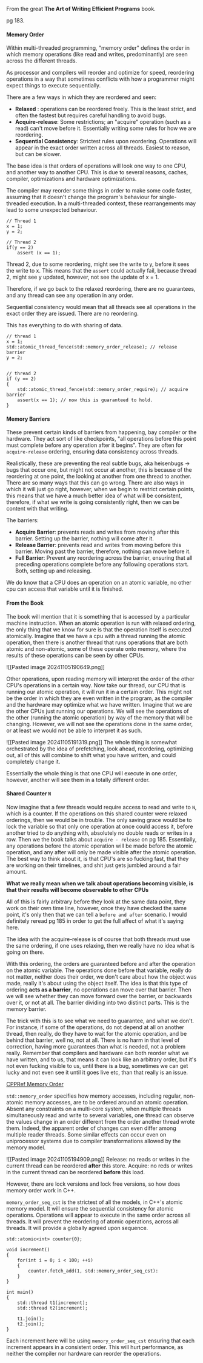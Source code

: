 From the great **The Art of Writing Efficient Programs** book. 

pg 183. 

#### Memory Order
Within multi-threaded programming, "memory order" defines the order in which memory operations (like read and writes, predominantly) are seen across the different threads. 

As  processor and compilers will reorder and optimize for speed, reordering operations in a way that sometimes conflicts with how a programmer might expect things to execute sequentially. 

There are a few ways in which they are reordered and seen: 
- **Relaxed** : operations can be reordered freely. This is the least strict, and often the fastest but requires careful handling to avoid bugs. 
- **Acquire-release**: Some restrictions; an "acquire" operation (such as a read) can't move before it. Essentially writing some rules for how we are reordering. 
- **Sequential Consistency**: Strictest rules upon reordering. Operations will appear in the exact order written across all threads. Easiest to reason, but can be slower. 

The base idea is that orders of operations will look one way to one CPU, and another way to another CPU. 
This is due to several reasons, caches, compiler, optimizations and hardware optimizations. 

The compiler may reorder some things in order to make some code faster, assuming that it doesn't change the program's behaviour for single-threaded execution. 
In a multi-threaded context, these rearrangements may lead to some unexpected behaviour. 
```
// Thread 1
x = 1;
y = 2;

// Thread 2
if(y == 2)
	assert (x == 1);
```
Thread 2, due to some reordering, might see the write to y, before it sees the write to x. 
This means that the `assert` could actually fail, because thread 2, might see y updated, however, not see the update of x = 1. 

Therefore, if we go back to the relaxed reordering, there are no guarantees, and any thread can see any operation in any order. 

Sequential consistency would mean that all threads see all operations in the exact order they are issued. There are no reordering. 

This has everything to do with sharing of data.

```
// thread 1
x = 1;
std::atomic_thread_fence(std::memory_order_release); // release barrier
y = 2;


// thread 2
if (y == 2)
{
	std::atomic_thread_fence(std::memory_order_require); // acquire barrier
	assert(x == 1); // now this is guaranteed to hold. 
}
```

#### Memory Barriers
These prevent certain kinds of barriers from happening, bay compiler or the hardware. 
They act sort of like checkpoints, "all operations before this point must complete before any operation after it begins". 
They are often for `acquire-release` ordering, ensuring data consistency across threads. 

Realistically, these are preventing the real subtle bugs, aka heisenbugs -> bugs that occur one, but might not occur at another, this is because of the reordering at one point, the looking at another from one thread to another. There are so many ways that this can go wrong. There are also ways in which it will just go right, however, when we begin to restrict certain points, this means that we have a much better idea of what will be consistent, therefore, if what we write is going consistently right, then we can be content with that writing. 

The barriers: 
- **Acquire Barrier**: prevents reads and writes from moving after this barrier. Setting up the barrier, nothing will come after it.
- **Release Barrier**: prevents read and writes from moving before this barrier. Moving past the barrier, therefore, nothing can move before it. 
- **Full Barrier**: Prevent any reordering across the barrier, ensuring that all preceding operations complete before any following operations start. Both, setting up and releasing. 

We do know that a CPU does an operation on an atomic variable, no other cpu can access that variable until it is finished. 

#### From the Book
The book will mention that it is something that is accessed by a particular machine instruction. 
When an atomic operation is run with relaxed ordering, the only thing that we know for sure is that the operation itself is executed atomically. 
Imagine that we have a cpu with a thread running the atomic operation, then there is another thread that runs operations that are both atomic and non-atomic, some of these operate onto memory, where the results of these operations can be seen by other CPUs. 

![[Pasted image 20241105190649.png]]

Other operations, upon reading memory will interpret the order of the other CPU's operations in a certain way. 
Now take our thread, our CPU that is running our atomic operation, it will run it in a certain order. This might not be the order in which they are even written in the program, as the compiler and the hardware may optimize what we have written. 
Imagine that we are the other CPUs just running our operations. We will see the operations of the other (running the atomic operation) by way of the memory that will be changing. However, we will not see the operations done in the same order, or at least we would not be able to interpret it as such. 

![[Pasted image 20241105191319.png]]
The whole thing is somewhat orchestrated by the idea of prefetching, look ahead, reordering, optimizing out, all of this will combine to shift what you have written, and could completely change it. 

Essentially the whole thing is that one CPU will execute in one order, however, another will see them in a totally different order. 

#### Shared Counter `N`
Now imagine that a few threads would require access to read and write to `N`, which is a counter. 
If the operations on this shared counter were relaxed orderings, then we would be in trouble.
The only saving grace would be to lock the variable so that only one operation at once could access it, before another tried to do anything with, absolutely no double reads or writes in a row. 
Then we the book talks about `acquire - release` on pg 185. 
Essentially, any operations before the atomic operation will be made before the atomic operation, and any after will only be made visible after the atomic operation. 
The best way to think about it, is that CPU's are so fucking fast, that they are working on their timelines, and shit just gets jumbled around a fair amount. 

**What we really mean when we talk about operations becoming visible, is that their results will become observable to other CPUs**

All of this is  fairly arbitrary before they look at the same data point, they work on their own time line, however, once they have checked the same point, it's only then that we can tell a `before and after` scenario. 
I would definitely reread pg 185 in order to get the full affect of what it's saying here. 

The idea with the acquire-release is of course that both threads must use the same ordering, if one uses relaxing, then we really have no idea what is going on there. 

With this ordering, the orders are guaranteed before and after the operation on the atomic variable. 
The operations done before that variable, really do not matter, neither does their order, we don't care about how the object was made, really it's about using the object itself. The idea is that this type of ordering **acts as a barrier**, no operations can move over that barrier. 
Then we will see whether they can move forward over the barrier, or backwards over it, or not at all. 
The barrier dividing into two distinct parts. 
This is the memory barrier. 

The trick with this is to see what we need to guarantee, and what we don't. For instance, if some of the operations, do not depend at all  on another thread, then really, do they have to wait for the atomic operation, and be behind that barrier, well no, not at all. 
There is no harm in that level of correction, having more guarantees than what is needed, not a problem really. 
Remember that compilers and hardware can both reorder what we have written, and to us, that means it can look like an arbitrary order, but it's not even fucking visible to us, until there is a bug, sometimes we can get lucky and not even see it until it goes live etc, than that really is an issue. 

[CPPRef Memory Order](https://en.cppreference.com/w/cpp/atomic/memory_order)

`std::memory_order` specifies how memory accesses, including regular, non-atomic memory accesses, are to be ordered around an atomic operation. Absent any constraints on a multi-core system, when multiple threads simultaneously read and write to several variables, one thread can observe the values change in an order different from the order another thread wrote them. Indeed, the apparent order of changes can even differ among multiple reader threads. Some similar effects can occur even on uniprocessor systems due to compiler transformations allowed by the memory model.

![[Pasted image 20241105194909.png]]
Release: no reads or writes in the current thread can be reordered **after** this store. 
Acquire: no reds or writes in the current thread can be reordered **before** this load. 

However, there are lock versions and lock free versions, so how does memory order work in C++. 

`memory_order_seq_cst` is the strictest of all the models, in C++'s atomic memory model. 
It will ensure the sequential consistency for atomic operations. 
Operations will appear to execute in the same order across all threads. 
It will prevent the reordering of atomic operations, across all threads.
It will provide a globally agreed upon sequence. 

```
std::atomic<int> counter{0};

void increment()
{ 
	for(int i = 0; i < 100; ++i)
	{ 
		counter.fetch_add(1, std::memory_order_seq_cst):
	}
}

int main() 
{ 
	std::thread t1(increment);
	std::thread t2(increment);

	t1.join();
	t2.join();
}
```

Each increment here will be using `memory_order_seq_cst` ensuring that each increment appears in a consistent order. 
This will hurt performance, as neither the compiler nor hardware can reorder the operations. 